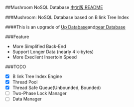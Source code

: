##Mushroom NoSQL Database
[中文版 README](./README.md)

###Mushroom: NoSQL Database based on B link Tree Index

####This is an upgrade of [Up Database](http://www.github.com/UncP/Up_Database)and[pear Database](http://www.github.com/UncP/pear)


###Feature
- More Simplified Back-End
- Support Longer Data (nearly 4 k-bytes)
- More Execllent Insertoin Speed


###TODO
- [x] B link Tree Index Engine
- [x] Thread Pool
- [x] Thread Safe Queue(Unbounded, Bounded)
- [ ] Two-Phase Lock Manager
- [ ] Data Manager